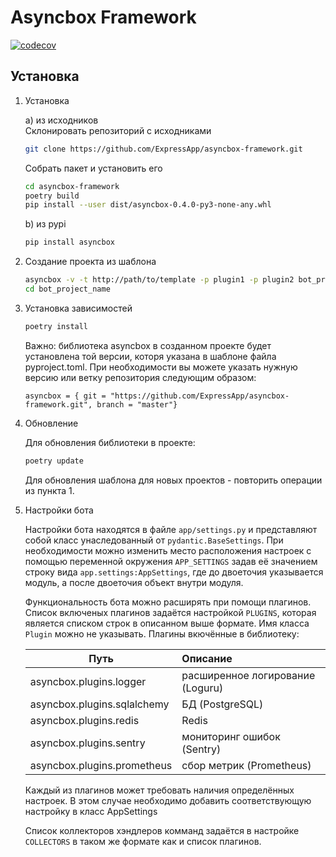 # Asyncbox Framework

[![codecov](https://codecov.io/gh/ExpressApp/asyncbox-framework/branch/main/graph/badge.svg?token=JNXGP4IVZ2)](https://codecov.io/gh/ExpressApp/asyncbox-framework)


## Установка 

1. Установка

    a) из исходников   
    Склонировать репозиторий с исходниками
    ```bash
    git clone https://github.com/ExpressApp/asyncbox-framework.git
    ```
    Собрать пакет и установить его
    ```bash
    cd asyncbox-framework
    poetry build
    pip install --user dist/asyncbox-0.4.0-py3-none-any.whl
    ```
   
    b) из pypi
    ```bash
    pip install asyncbox
    ```

3. Создание проекта из шаблона
   
    ```bash
    asyncbox -v -t http://path/to/template -p plugin1 -p plugin2 bot_project_name
    cd bot_project_name
    ```
   
4. Установка зависимостей

    ```bash
    poetry install
    ```
    Важно: библиотека asyncbox в созданном проекте будет установлена той версии, которя
    указана в шаблоне файла pyproject.toml. При необходимости вы можете указать нужную
    версию или ветку репозитория следующим образом: 
    ```
    asyncbox = { git = "https://github.com/ExpressApp/asyncbox-framework.git", branch = "master"}
    ```    

5. Обновление
   
    Для обновления библиотеки в проекте:
    ```bash
    poetry update
    ```
   
    Для обновления шаблона для новых проектов - повторить операции из пункта 1.


5. Настройки бота
    
    Настройки бота находятся в файле `app/settings.py` и представляют собой класс
    унаследованный от `pydantic.BaseSettings`. При необходимости можно изменить место
    расположения настроек с помощью переменной окружения `APP_SETTINGS` задав её
    значением строку вида `app.settings:AppSettings`, где до двоеточия указывается
    модуль, а после двоеточия объект внутри модуля.
   
    Функциональность бота можно расширять при помощи плагинов. Список включеных плагинов
    задаётся настройкой `PLUGINS`, которая является списком строк в описанном выше
    формате. Имя класса `Plugin` можно не указывать.
    Плагины вкючённые в библиотеку:
   
    | Путь                             | Описание
    -----------------------------------|:-----------------------------------
    | asyncbox.plugins.logger          | расширенное логирование (Loguru)
    | asyncbox.plugins.sqlalchemy      | БД (PostgreSQL)
    | asyncbox.plugins.redis           | Redis
    | asyncbox.plugins.sentry          | мониторинг ошибок (Sentry)
    | asyncbox.plugins.prometheus      | сбор метрик (Prometheus)

    Каждый из плагинов может требовать наличия определённых настроек. В этом случае
    необходимо добавить соответствующую настройку в класс AppSettings
   
    Список коллекторов хэндлеров комманд задаётся в настройке `COLLECTORS` в таком же
    формате как и список плагинов.
   